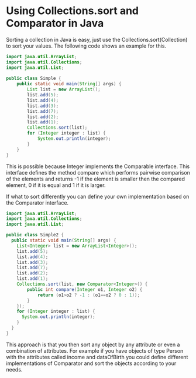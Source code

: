 # Using Collections.sort and Comparator in Java

Sorting a collection in Java is easy, just use the Collections.sort(Collection) to sort your values. The following code shows an example for this.

```java
import java.util.ArrayList;
import java.util.Collections;
import java.util.List;
 
public class Simple {
    public static void main(String[] args) {
        List list = new ArrayList();
        list.add(5);
        list.add(4);
        list.add(3);
        list.add(7);
        list.add(2);
        list.add(1);
        Collections.sort(list);
        for (Integer integer : list) {
            System.out.println(integer);
        }
    }
} 

```

This is possible because Integer implements the Comparable interface. This interface defines the method compare which performs pairwise comparison of the elements and returns -1 if the element is smaller then the compared element, 0 if it is equal and 1 if it is larger.

If what to sort differently you can define your own implementation based on the Comparator interface.

```java
import java.util.ArrayList;
import java.util.Collections;
import java.util.List;

public class Simple2 {
  public static void main(String[] args) {
    List<Integer> list = new ArrayList<Integer>();
    list.add(5);
    list.add(4);
    list.add(3);
    list.add(7);
    list.add(2);
    list.add(1);
    Collections.sort(list, new Comparator<Integer>() {
    	public int compare(Integer o1, Integer o2) {
    		return (o1>o2 ? -1 : (o1==o2 ? 0 : 1));
    	}
	});
    for (Integer integer : list) {
      System.out.println(integer);
    }
  }
} 
```

This approach is that you then sort any object by any attribute or even a combination of attributes. For example if you have objects of type Person with the attributes called income and dataOfBirth you could define different implementations of Comparator and sort the objects according to your needs.

